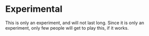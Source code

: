# Experimental
This is only an experiment, and will not last long.
Since it is only an experiment, only few people will get to play this, if it works.
